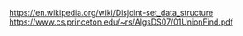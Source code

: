https://en.wikipedia.org/wiki/Disjoint-set_data_structure
https://www.cs.princeton.edu/~rs/AlgsDS07/01UnionFind.pdf

